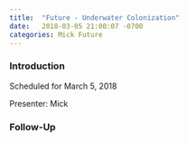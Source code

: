```yaml
---
title:  "Future - Underwater Colonization"
date:   2018-03-05 21:00:07 -0700
categories: Mick Future
---
```


### Introduction

Scheduled for March 5, 2018

Presenter: Mick

### Follow-Up


